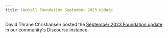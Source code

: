 ```yaml
---
title: Haskell Foundation September 2023 Update
---
```


David Thrane Christiansen posted the <a href='https://discourse.haskell.org/t/haskell-foundation-september-2023-update/7654' target='_blank'>September 2023 Foundation update</a> in our community's Discourse instance.
